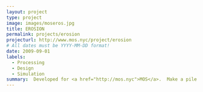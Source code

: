 ```yaml
---
layout: project
type: project
image: images/moseros.jpg
title: EROSION
permalink: projects/erosion
projecturl: http://www.mos.nyc/project/erosion
# All dates must be YYYY-MM-DD format!
date: 2009-09-01
labels:
  - Processing
  - Design
  - Simulation
summary:  Developed for <a href="http://mos.nyc">MOS</a>.  Make a pile of bricks.  And then remove as many as you can.  Stop right before it collapses.
---
```

